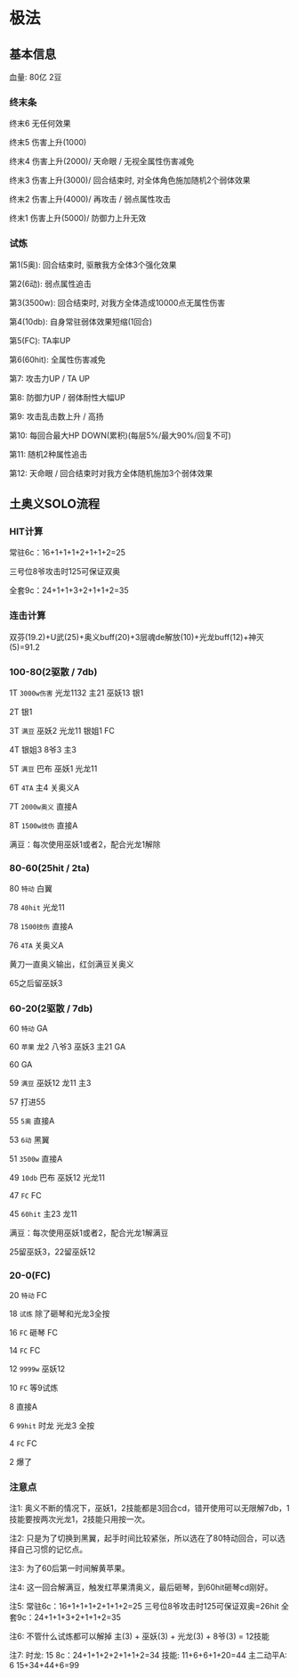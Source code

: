 # 极法

## 基本信息

血量: 80亿 2豆

### 终末条

终末6 无任何效果

终末5 伤害上升(1000)

终末4 伤害上升(2000)/ 天命眼 / 无视全属性伤害减免

终末3 伤害上升(3000)/ 回合结束时, 对全体角色施加随机2个弱体效果

终末2 伤害上升(4000)/ 再攻击 / 弱点属性攻击

终末1 伤害上升(5000)/ 防御力上升无效

### 试炼

第1(5奥): 回合结束时, 驱散我方全体3个强化效果

第2(6动): 弱点属性追击

第3(3500w): 回合结束时, 对我方全体造成10000点无属性伤害

第4(10db): 自身常驻弱体效果短缩(1回合)

第5(FC): TA率UP

第6(60hit): 全属性伤害减免

第7: 攻击力UP / TA UP

第8: 防御力UP / 弱体耐性大幅UP

第9: 攻击乱击数上升 / 高扬

第10: 每回合最大HP DOWN(累积)(每层5%/最大90%/回复不可)

第11: 随机2种属性追击

第12: 天命眼 / 回合结束时对我方全体随机施加3个弱体效果

## 土奥义SOLO流程

### HIT计算

常驻6c：16+1+1+1+2+1+1+2=25

三号位8爷攻击时125可保证双奥

全套9c：24+1+1+3+2+1+1+2=35

### 连击计算

双芬(19.2)+U武(25)+奥义buff(20)+3层魂de解放(10)+光龙buff(12)+神灭(5)=91.2

### 100-80(2驱散 / 7db)

1T `3000w伤害` 光龙1132 主21 巫妖13 银1

2T 银1

3T `满豆` 巫妖2 光龙11 银姐1 FC

4T 银姐3 8爷3 主3

5T `满豆` 巴布 巫妖1 光龙11

6T `4TA` 主4 关奥义A

7T `2000w奥义` 直接A

8T `1500w技伤` 直接A

满豆：每次使用巫妖1或者2，配合光龙1解除

### 80-60(25hit / 2ta)

80 `特动` 白翼

78 `40hit` 光龙11

78 `1500技伤` 直接A

76 `4TA` 关奥义A

黄刀一直奥义输出，红剑满豆关奥义

65之后留巫妖3

### 60-20(2驱散 / 7db)

60 `特动` GA

60 `苹果` 龙2 八爷3 巫妖3 主21 GA

60 GA

59 `满豆` 巫妖12 龙11 主3

57 打进55

55 `5奥` 直接A

53 `6动` 黑翼

51 `3500w` 直接A

49 `10db` 巴布 巫妖12 光龙11

47 `FC` FC

45 `60hit` 主23 龙11

满豆：每次使用巫妖1或者2，配合光龙1解满豆

25留巫妖3，22留巫妖12

### 20-0(FC)

20 `特动` FC

18 `试炼` 除了砸琴和光龙3全按

16 `FC` 砸琴 FC

14 `FC` FC

12 `9999w` 巫妖12

10 `FC` 等9试炼

8 直接A

6 `99hit` 时龙 光龙3 全按

4 `FC` FC

2 爆了

### 注意点

注1:
奥义不断的情况下，巫妖1，2技能都是3回合cd，错开使用可以无限解7db，1技能要按两次光龙1，2技能只用按一次。

注2:
只是为了切换到黑翼，起手时间比较紧张，所以选在了80特动回合，可以选择自己习惯的记忆点。

注3:
为了60后第一时间解黄苹果。

注4:
这一回合解满豆，触发红苹果清奥义，最后砸琴，到60hit砸琴cd刚好。

注5:
常驻6c：16+1+1+1+2+1+1+2=25
三号位8爷攻击时125可保证双奥=26hit
全套9c：24+1+1+3+2+1+1+2=35

注6:
不管什么试炼都可以解掉
主(3) + 巫妖(3) + 光龙(3) + 8爷(3) = 12技能

注7:
时龙: 15
8c：24+1+1+2+2+1+1+2=34
技能: 11+6+6+1+20=44
主二动平A: 6
15+34+44+6=99
